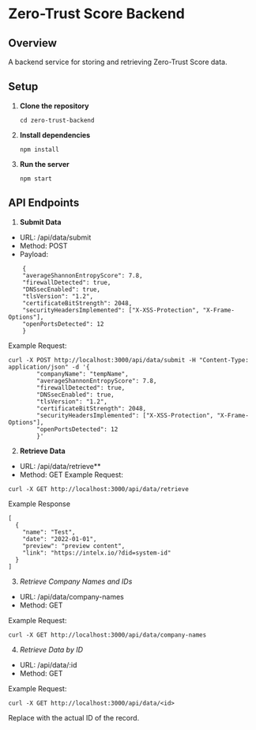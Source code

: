 # Zero-Trust Score Backend

## Overview
A backend service for storing and retrieving Zero-Trust Score data.

## Setup

1. **Clone the repository**
   ```
   cd zero-trust-backend
   ```

2. **Install dependencies**
    ```
    npm install
    ```
3. **Run the server**
    ```
    npm start
    ```
## API Endpoints
1. **Submit Data**
- URL: /api/data/submit
- Method: POST
- Payload:
```
    {
    "averageShannonEntropyScore": 7.8,
    "firewallDetected": true,
    "DNSsecEnabled": true,
    "tlsVersion": "1.2",
    "certificateBitStrength": 2048,
    "securityHeadersImplemented": ["X-XSS-Protection", "X-Frame-Options"],
    "openPortsDetected": 12
    }
```
Example Request:

```
curl -X POST http://localhost:3000/api/data/submit -H "Content-Type: application/json" -d '{
        "companyName": "tempName",
        "averageShannonEntropyScore": 7.8,
        "firewallDetected": true,
        "DNSsecEnabled": true,
        "tlsVersion": "1.2",
        "certificateBitStrength": 2048,
        "securityHeadersImplemented": ["X-XSS-Protection", "X-Frame-Options"],
        "openPortsDetected": 12
        }'
```      

2. **Retrieve Data**
- URL: /api/data/retrieve**
- Method: GET
Example Request:
```
curl -X GET http://localhost:3000/api/data/retrieve
```

Example Response
```
[
  {
    "name": "Test",
    "date": "2022-01-01",
    "preview": "preview content",
    "link": "https://intelx.io/?did=system-id"
  }
]
```

3. *Retrieve Company Names and IDs*
- URL: /api/data/company-names
- Method: GET

Example Request:
```
curl -X GET http://localhost:3000/api/data/company-names
```

4. *Retrieve Data by ID*
- URL: /api/data/:id
- Method: GET

Example Request:
```
curl -X GET http://localhost:3000/api/data/<id>
```
Replace <id> with the actual ID of the record.